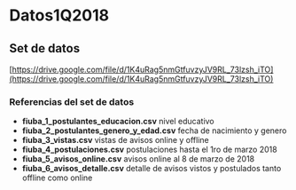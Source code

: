 # Datos1Q2018

## Set de datos

[https://drive.google.com/file/d/1K4uRag5nmGtfuvzyJV9RL_73lzsh_iTO](https://drive.google.com/file/d/1K4uRag5nmGtfuvzyJV9RL_73lzsh_iTO)

### Referencias del set de datos

* **fiuba\_1\_postulantes_educacion.csv**
nivel educativo
* **fiuba\_2\_postulantes_genero_y_edad.csv**
 fecha de nacimiento y genero
* **fiuba\_3\_vistas.csv**
 vistas de avisos online y offline
* **fiuba\_4\_postulaciones.csv**
 postulaciones hasta el 1ro de marzo 2018
* **fiuba\_5\_avisos_online.csv**
 avisos online al 8 de marzo de 2018
* **fiuba\_6\_avisos_detalle.csv**
 detalle de avisos vistos y postulados tanto offline como online
